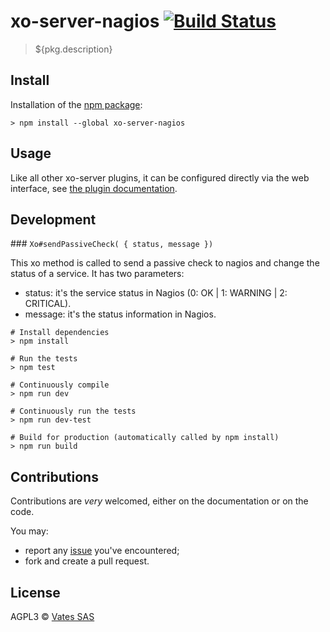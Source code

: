 # xo-server-nagios [![Build Status](https://travis-ci.org/vatesfr/xo-server-nagios.png?branch=master)](https://travis-ci.org/vatesfr/xo-server-nagios)

> ${pkg.description}

## Install

Installation of the [npm package](https://npmjs.org/package/xo-server-nagios):

```
> npm install --global xo-server-nagios
```

## Usage

Like all other xo-server plugins, it can be configured directly via
the web interface, see [the plugin documentation](https://xen-orchestra.com/docs/plugins.html).

## Development

### `Xo#sendPassiveCheck( { status, message }) `

This xo method is called to send a passive check to nagios and change the status of a service. 
It has two parameters:
- status: it's the service status in Nagios (0: OK | 1: WARNING | 2: CRITICAL).
- message: it's the status information in Nagios.

```
# Install dependencies
> npm install

# Run the tests
> npm test

# Continuously compile
> npm run dev

# Continuously run the tests
> npm run dev-test

# Build for production (automatically called by npm install)
> npm run build
```

## Contributions

Contributions are *very* welcomed, either on the documentation or on
the code.

You may:

- report any [issue](https://github.com/vatesfr/xo-server-nagios/issues)
  you've encountered;
- fork and create a pull request.

## License

AGPL3 © [Vates SAS](https://vates.fr)
